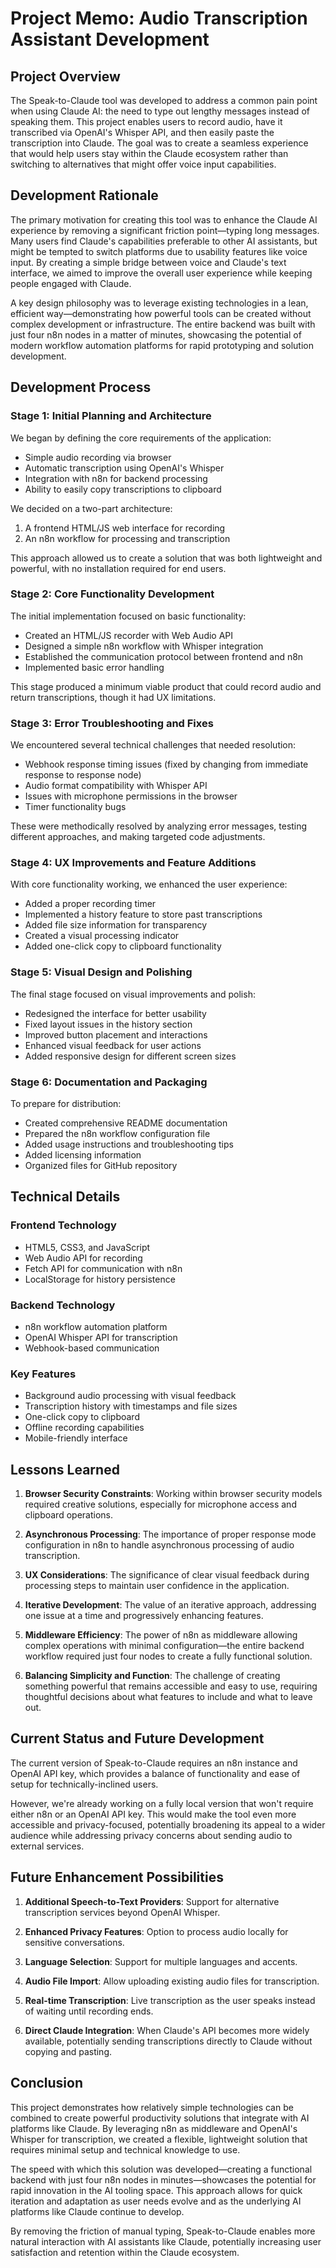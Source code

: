 # Project Memo: Audio Transcription Assistant Development

## Project Overview

The Speak-to-Claude tool was developed to address a common pain point when using Claude AI: the need to type out lengthy messages instead of speaking them. This project enables users to record audio, have it transcribed via OpenAI's Whisper API, and then easily paste the transcription into Claude. The goal was to create a seamless experience that would help users stay within the Claude ecosystem rather than switching to alternatives that might offer voice input capabilities.

## Development Rationale

The primary motivation for creating this tool was to enhance the Claude AI experience by removing a significant friction point—typing long messages. Many users find Claude's capabilities preferable to other AI assistants, but might be tempted to switch platforms due to usability features like voice input. By creating a simple bridge between voice and Claude's text interface, we aimed to improve the overall user experience while keeping people engaged with Claude.

A key design philosophy was to leverage existing technologies in a lean, efficient way—demonstrating how powerful tools can be created without complex development or infrastructure. The entire backend was built with just four n8n nodes in a matter of minutes, showcasing the potential of modern workflow automation platforms for rapid prototyping and solution development.

## Development Process

### Stage 1: Initial Planning and Architecture

We began by defining the core requirements of the application:
- Simple audio recording via browser
- Automatic transcription using OpenAI's Whisper
- Integration with n8n for backend processing
- Ability to easily copy transcriptions to clipboard

We decided on a two-part architecture:
1. A frontend HTML/JS web interface for recording
2. An n8n workflow for processing and transcription

This approach allowed us to create a solution that was both lightweight and powerful, with no installation required for end users.

### Stage 2: Core Functionality Development

The initial implementation focused on basic functionality:
- Created an HTML/JS recorder with Web Audio API
- Designed a simple n8n workflow with Whisper integration
- Established the communication protocol between frontend and n8n
- Implemented basic error handling

This stage produced a minimum viable product that could record audio and return transcriptions, though it had UX limitations.

### Stage 3: Error Troubleshooting and Fixes

We encountered several technical challenges that needed resolution:
- Webhook response timing issues (fixed by changing from immediate response to response node)
- Audio format compatibility with Whisper API
- Issues with microphone permissions in the browser
- Timer functionality bugs

These were methodically resolved by analyzing error messages, testing different approaches, and making targeted code adjustments.

### Stage 4: UX Improvements and Feature Additions

With core functionality working, we enhanced the user experience:
- Added a proper recording timer
- Implemented a history feature to store past transcriptions
- Added file size information for transparency
- Created a visual processing indicator
- Added one-click copy to clipboard functionality

### Stage 5: Visual Design and Polishing

The final stage focused on visual improvements and polish:
- Redesigned the interface for better usability
- Fixed layout issues in the history section
- Improved button placement and interactions
- Enhanced visual feedback for user actions
- Added responsive design for different screen sizes

### Stage 6: Documentation and Packaging

To prepare for distribution:
- Created comprehensive README documentation
- Prepared the n8n workflow configuration file
- Added usage instructions and troubleshooting tips
- Added licensing information
- Organized files for GitHub repository

## Technical Details

### Frontend Technology
- HTML5, CSS3, and JavaScript
- Web Audio API for recording
- Fetch API for communication with n8n
- LocalStorage for history persistence

### Backend Technology
- n8n workflow automation platform
- OpenAI Whisper API for transcription
- Webhook-based communication

### Key Features
- Background audio processing with visual feedback
- Transcription history with timestamps and file sizes
- One-click copy to clipboard
- Offline recording capabilities
- Mobile-friendly interface

## Lessons Learned

1. **Browser Security Constraints**: Working within browser security models required creative solutions, especially for microphone access and clipboard operations.

2. **Asynchronous Processing**: The importance of proper response mode configuration in n8n to handle asynchronous processing of audio transcription.

3. **UX Considerations**: The significance of clear visual feedback during processing steps to maintain user confidence in the application.

4. **Iterative Development**: The value of an iterative approach, addressing one issue at a time and progressively enhancing features.

5. **Middleware Efficiency**: The power of n8n as middleware allowing complex operations with minimal configuration—the entire backend workflow required just four nodes to create a fully functional solution.

6. **Balancing Simplicity and Function**: The challenge of creating something powerful that remains accessible and easy to use, requiring thoughtful decisions about what features to include and what to leave out.

## Current Status and Future Development

The current version of Speak-to-Claude requires an n8n instance and OpenAI API key, which provides a balance of functionality and ease of setup for technically-inclined users. 

However, we're already working on a fully local version that won't require either n8n or an OpenAI API key. This would make the tool even more accessible and privacy-focused, potentially broadening its appeal to a wider audience while addressing privacy concerns about sending audio to external services.

## Future Enhancement Possibilities

1. **Additional Speech-to-Text Providers**: Support for alternative transcription services beyond OpenAI Whisper.

2. **Enhanced Privacy Features**: Option to process audio locally for sensitive conversations.

3. **Language Selection**: Support for multiple languages and accents.

4. **Audio File Import**: Allow uploading existing audio files for transcription.

5. **Real-time Transcription**: Live transcription as the user speaks instead of waiting until recording ends.

6. **Direct Claude Integration**: When Claude's API becomes more widely available, potentially sending transcriptions directly to Claude without copying and pasting.

## Conclusion

This project demonstrates how relatively simple technologies can be combined to create powerful productivity solutions that integrate with AI platforms like Claude. By leveraging n8n as middleware and OpenAI's Whisper for transcription, we created a flexible, lightweight solution that requires minimal setup and technical knowledge to use.

The speed with which this solution was developed—creating a functional backend with just four n8n nodes in minutes—showcases the potential for rapid innovation in the AI tooling space. This approach allows for quick iteration and adaptation as user needs evolve and as the underlying AI platforms like Claude continue to develop.

By removing the friction of manual typing, Speak-to-Claude enables more natural interaction with AI assistants like Claude, potentially increasing user satisfaction and retention within the Claude ecosystem.
